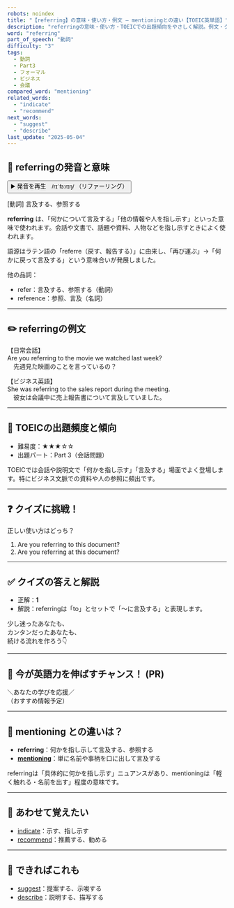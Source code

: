 ```yaml
---
robots: noindex
title: "【referring】の意味・使い方・例文 ― mentioningとの違い【TOEIC英単語】"
description: "referringの意味・使い方・TOEICでの出題傾向をやさしく解説。例文・クイズ付きでmentioningとの違いもわかりやすく学べます。"
word: "referring"
part_of_speech: "動詞"
difficulty: "3"
tags:
  - 動詞
  - Part3
  - フォーマル
  - ビジネス
  - 会議
compared_word: "mentioning"
related_words:
  - "indicate"
  - "recommend"
next_words:
  - "suggest"
  - "describe"
last_update: "2025-05-04"
---
```


## 🔰 referringの発音と意味

<button class="play-audio" onclick="playTTS('referring')">
  <span class="play-audio-main">
    ▶️ 発音を再生　/rɪˈfɜːrɪŋ/
  </span>
  <span class="play-audio-sub">
    （リファーリング）
  </span>
</button>

[動詞] 言及する、参照する

**referring** は、「何かについて言及する」「他の情報や人を指し示す」といった意味で使われます。会話や文書で、話題や資料、人物などを指し示すときによく使われます。

語源はラテン語の「referre（戻す、報告する）」に由来し、「再び運ぶ」→「何かに戻って言及する」という意味合いが発展しました。

他の品詞：  
- refer：言及する、参照する（動詞）
- reference：参照、言及（名詞）

---

## ✏️ referringの例文

【日常会話】  
Are you referring to the movie we watched last week?  
　先週見た映画のことを言っているの？

【ビジネス英語】  
She was referring to the sales report during the meeting.  
　彼女は会議中に売上報告書について言及していました。

---

## 🎯 TOEICの出題頻度と傾向

- 難易度：★★★☆☆
- 出題パート：Part 3（会話問題）

TOEICでは会話や説明文で「何かを指し示す」「言及する」場面でよく登場します。特にビジネス文脈での資料や人の参照に頻出です。

---

## ❓ クイズに挑戦！

正しい使い方はどっち？

1. Are you referring to this document?  
2. Are you referring at this document?

---

## ✅ クイズの答えと解説

- 正解：**1**
- 解説：referringは「to」とセットで「～に言及する」と表現します。

少し迷ったあなたも、  
カンタンだったあなたも、  
続ける流れを作ろう👇️

---

## 🚀 今が英語力を伸ばすチャンス！ (PR)

<div class="info-center">
＼あなたの学びを応援／<br>  
（おすすめ情報予定）
</div>

---

## 🤔  mentioning との違いは？

- **referring**：何かを指し示して言及する、参照する
- **[mentioning](/mentioning)**：単に名前や事柄を口に出して言及する

referringは「具体的に何かを指し示す」ニュアンスがあり、mentioningは「軽く触れる・名前を出す」程度の意味です。

---

## 🧩 あわせて覚えたい

- [indicate](/indicate)：示す、指し示す
- [recommend](/recommend)：推薦する、勧める

---

## 📖 できればこれも

- [suggest](/suggest)：提案する、示唆する
- [describe](/describe)：説明する、描写する

<!-- cvid: aid26_bid37 -->
